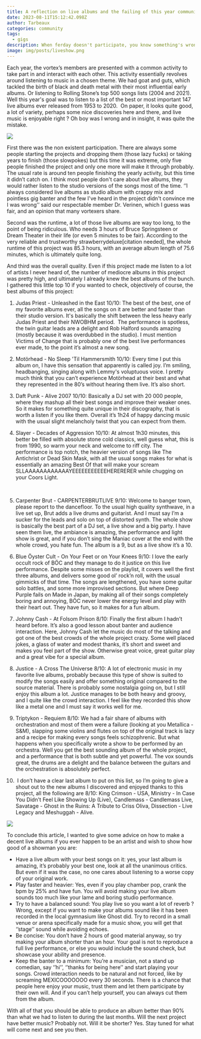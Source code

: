 ```yaml
---
title: A reflection on live albums and the failing of this year community project
date: 2023-08-11T15:12:42.098Z
author: Tarbeaux
categories: community
tags:
  - gigs
description: When ferday doesn't participate, you know something's wrong
image: img/posts/liveshow.png
---
```

<!--StartFragment-->

Each year, the vortex’s members are presented with a common activity to take part in and interact with each other. This activity essentially revolves around listening to music in a chosen theme. We had goat and guts, which tackled the birth of black and death metal with their most influential early albums. Or listening to Rolling Stone’s top 500 songs lists (2004 and 2021). Well this year's goal was to listen to a list of the best or most important 147 live albums ever released from 1953 to 2020.  On paper, it looks quite good, a lot of variety, perhaps some nice discoveries here and there, and live music is enjoyable right ? Oh boy was I wrong and in insight, it was quite the mistake. 



![](https://lh6.googleusercontent.com/uzJDyR3qkQzkipZchtQTcvoOIcR52dAlfN0mizCLH9xatgS0wCqBI6UZsMZ0YvgO4Uwbem7WBlaHbSth60W8ePO6cYEH-3LisOBoo95_Nhhe_P1-qvqIo6fSmCGtVfP8T0yM4m63O9WOrmuOrmVMVnw)



First there was the non existent participation. There are always some people starting the projects and dropping them (those lazy fucks) or taking years to finish (those slowpokes) but this time it was extreme, only five people finished the project and only one more will make it through probably. The usual rate is around ten people finishing the yearly activity, but this time it didn’t catch on. I think most people don't care about live albums, they would rather listen to the studio versions of the songs most of the time. ‘’I always considered live albums as studio album with crappy mix and pointless gig banter and the few I've heard in the project didn't convince me I was wrong’’ said our respectable member Dr. Verinen, which I guess was fair, and an opinion that many vortexers share. 

Second was the runtime, a lot of those live albums are way too long, to the point of being ridiculous. Who needs 3 hours of Bruce Springsteen or Dream Theater in their life (or even 5 minutes to be fair). According to the very reliable and trustworthy strawberrydeluxe\[citation needed], the whole runtime of this project was 85.3 hours, with an average album length of 75.6 minutes, which is ultimately quite long. 

And third was the overall quality. Even if this project made me listen to a lot of artists I never heard of, the number of mediocre albums in this project was pretty high, and ultimately I already knew the best albums of the bunch. I gathered this little top 10 if you wanted to check, objectively of course, the best albums of this project:



1. Judas Priest - Unleashed in the East 10/10: The best of the best, one of my favorite albums ever, all the songs on it are better and faster than their studio version. It's basically the shift between the less heavy early Judas Priest and their NWOBHM period.  The performance is spotless, the twin guitar leads are a delight and Rob Halford sounds amazing (mostly because it was overdubbed in the studio). I must mention Victims of Change that is probably one of the best live performances ever made, to the point it’s almost a new song. 



2. Motörhead - No Sleep 'Til Hammersmith 10/10: Every time I put this album on, I have this sensation that apparently is called joy. I’m smiling, headbanging, singing along with Lemmy's voluptuous voice. I pretty much think that you can’t experience Motörhead at their best and what they represented in the 80’s without hearing them live. It’s also short. 



3. Daft Punk - Alive 2007 10/10: Basically a DJ set with 20 000 people, where they mashup all their best songs and improve their weaker ones. So it makes for something quite unique in their discography, that is worth a listen if you like them. Overall it’s 1h24 of happy dancing music with the usual slight melancholy twist that you can expect from them.



4. Slayer - Decades of Aggression 10/10: At almost 1h30 minutes, this better be filled with absolute stone cold classics, well guess what, this is from 1990, so warm your neck and welcome to riff city. The performance is top notch, the heavier version of songs like The Antichrist or Dead Skin Mask, with all the usual songs makes for what is essentially an amazing Best Of that will make your scream SLLAAAAAAAAAAAAYEEEEEEEEEEEHERERERER while chugging on your Coors Light.

 

5. Carpenter Brut - CARPENTERBRUTLIVE 9/10: Welcome to banger town, please report to the dancefloor. To the usual high quality synthwave, in a live set up, Brut adds a live drums and guitarist. And I must say I’m a sucker for the leads and solo on top of distorted synth. The whole show is basically the best part of a DJ set, a live show and a big party. I have seen them live, the ambiance is amazing, the performance and light show is great, and if you don’t sing the Maniac cover at the end with the whole crowd, you hate fun. The album is a 9, but as a live show it’s a 10.



6. Blue Öyster Cult - On Your Feet or on Your Knees 9/10: I love the early occult rock of BÖC and they manage to do it justice on this live performance. Despite some misses on the playlist, it covers well the first three albums, and delivers some good ol’ rock’n roll, with the usual gimmicks of that time. The songs are lengthened, you have some guitar solo battles, and some more improvised sections. But where Deep Purple fails on Made in Japan, by making all of their songs completely boring and annoying, BÖC never lower the energy level and play with their heart out. They have fun, so it makes for a fun album. 



7. Johnny Cash - At Folsom Prison 8/10: Finally the first album I hadn’t heard before. It’s also a good lesson about banter and audience interaction. Here, Johnny Cash let the music do most of the talking and got one of the best crowds of the whole project crazy. Some well placed jokes, a glass of water and modest thanks, it’s short and sweet and makes you feel part of the show. Otherwise great voice, great guitar play and a great vibe for a special album. 



8. Justice - A Cross The Universe 8/10: A lot of electronic music in my favorite live albums, probably because this type of show is suited to modify the songs easily and offer something original compared to the source material. There is probably some nostalgia going on, but I still enjoy this album a lot. Justice manages to be both heavy and groovy, and I quite like the crowd interaction. I feel like they recorded this show like a metal one and I must say it works well for me. 



9. Triptykon - Requiem 8/10: We had a fair share of albums with orchestration and most of them were a failure (looking at you Metallica - S&M), slapping some violins and flutes on top of the original track is lazy and a recipe for making every songs feels schizophrenic. But what happens when you specifically wrote a show to be performed by an orchestra. Well you get the best sounding album of the whole project, and a performance that is both subtle and yet powerful. The vox sounds great, the drums are a delight and the balance between the guitars and the orchestration is absolutely perfect. 



10.  I don’t have a clear last album to put on this list, so I’m going to give a shout out to the new albums I discovered and enjoyed thanks to this project, all the following are 8/10: King Crimson - USA, Ministry - In Case You Didn't Feel Like Showing Up (Live), Candlemass - Candlemass Live, Savatage - Ghost in the Ruins: A Tribute to Criss Oliva, Dissection - Live Legacy and Meshuggah - Alive. 



![](https://lh6.googleusercontent.com/bpzITfDQjGMJVo4rKvduKWylyvTb6PloKnHQw1vELj7XQjLV40SRRQF8v4H1X65AqTy1Y4zp8eySv_VVQjrdGfv_7nGh-A0I_FW9OL3REeFgWHl96E5tF6gV3RghtjuL34zEXLGLlbR9ZXvMsKU4-Sg)

To conclude this article, I wanted to give some advice on how to make a decent live albums if you ever happen to be an artist and wish to show how good of a showman you are:



* Have a live album with your best songs on it: yes, your last album is amazing, it’s probably your best one, look at all the unanimous critics. But even if it was the case, no one cares about listening to a worse copy of your original work.
* Play faster and heavier: Yes, even if you play chamber pop, crank the bpm by 25% and have fun. You will avoid making your live album sounds too much like your lame and boring studio performance. 
* Try to have a balanced sound: You play live so you want a lot of reverb ? Wrong, except if you want to make your albums sound like it has been recorded in the local gymnasium like Ghost did. Try to record in a small venue or arena specifically made for a music show, you will get that ‘’stage’’ sound while avoiding echoes. 
* Be concise: You don’t have 2 hours of good material anyway, so try making your album shorter than an hour. Your goal is not to reproduce a full live performance, or else you would include the sound check, but showcase your ability and presence.
* Keep the banter to a minimum: You’re a musician, not a stand up comedian, say ‘’hi’’, ‘’thanks for being here’’ and start playing your songs. Crowd interaction needs to be natural and not forced, like by screaming MEXICOOOOOOO every 30 seconds. There is a chance that people here enjoy your music, trust them and let them participate by their own will. And if you can’t help yourself, you can always cut them from the album.



With all of that you should be able to produce an album better than 90% than what we had to listen to during the last months. Will the next project have better music? Probably not. Will it be shorter? Yes. Stay tuned for what will come next and see you then. 



<!--EndFragment-->